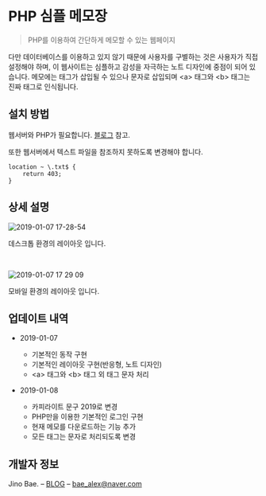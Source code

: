 # PHP 심플 메모장
> PHP를 이용하여 간단하게 메모할 수 있는 웹페이지

다만 데이터베이스를 이용하고 있지 않기 때문에 사용자를 구별하는 것은 사용자가 직접 설정해야 하며, 이 웹사이트는 심플하고 감성을 자극하는 노트 디자인에 중점이 되어 있습니다. 메모에는 태그가 삽입될 수 있으나 문자로 삽입되며 &lt;a&gt; 태그와 &lt;b&gt; 태그는 진짜 태그로 인식됩니다.

## 설치 방법

웹서버와 PHP가 필요합니다. [블로그](https://www.blex.kr/web-server/2019/01/03/Ubuntu-16.04-WebServer-1-Nginx.html) 참고.

또한 웹서버에서 텍스트 파일을 참조하지 못하도록 변경해야 합니다.
```
location ~ \.txt$ {
    return 403;
}
```

## 상세 설명

![2019-01-07 17-28-54](https://user-images.githubusercontent.com/35596687/50757777-b492ce80-12a3-11e9-8513-e2548e2d20f2.png)

데스크톱 환경의 레이아웃 입니다.

<br/>

![2019-01-07 17 29 09](https://user-images.githubusercontent.com/35596687/50757815-cbd1bc00-12a3-11e9-8cee-c116a95fec82.png)

모바일 환경의 레이아웃 입니다.

## 업데이트 내역

- 2019-01-07
  - 기본적인 동작 구현
  - 기본적인 레이아웃 구현(반응형, 노트 디자인)
  - &lt;a&gt; 태그와 &lt;b&gt; 태그 외 태그 문자 처리

- 2019-01-08
  - 카피라이트 문구 2019로 변경
  - PHP만을 이용한 기본적인 로그인 구현
  - 현재 메모를 다운로드하는 기능 추가
  - 모든 태그는 문자로 처리되도록 변경

## 개발자 정보

Jino Bae. – [BLOG](https://www.blex.kr/) – bae_alex@naver.com
